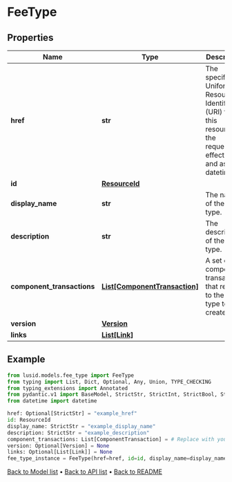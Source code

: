 # FeeType

## Properties
Name | Type | Description | Notes
------------ | ------------- | ------------- | -------------
**href** | **str** | The specific Uniform Resource Identifier (URI) for this resource at the requested effective and asAt datetime. | [optional] 
**id** | [**ResourceId**](ResourceId.md) |  | 
**display_name** | **str** | The name of the fee type. | 
**description** | **str** | The description of the fee type. | 
**component_transactions** | [**List[ComponentTransaction]**](ComponentTransaction.md) | A set of component transactions that relate to the fee type to be created. | 
**version** | [**Version**](Version.md) |  | [optional] 
**links** | [**List[Link]**](Link.md) |  | [optional] 
## Example

```python
from lusid.models.fee_type import FeeType
from typing import List, Dict, Optional, Any, Union, TYPE_CHECKING
from typing_extensions import Annotated
from pydantic.v1 import BaseModel, StrictStr, StrictInt, StrictBool, StrictFloat, StrictBytes, Field, validator, ValidationError, conlist, constr
from datetime import datetime

href: Optional[StrictStr] = "example_href"
id: ResourceId
display_name: StrictStr = "example_display_name"
description: StrictStr = "example_description"
component_transactions: List[ComponentTransaction] = # Replace with your value
version: Optional[Version] = None
links: Optional[List[Link]] = None
fee_type_instance = FeeType(href=href, id=id, display_name=display_name, description=description, component_transactions=component_transactions, version=version, links=links)

```

[Back to Model list](../README.md#documentation-for-models) &#8226; [Back to API list](../README.md#documentation-for-api-endpoints) &#8226; [Back to README](../README.md)

